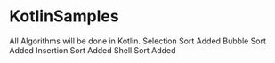 # KotlinSamples
All Algorithms will be done in Kotlin.
Selection Sort Added
Bubble Sort Added
Insertion Sort Added
Shell Sort Added

